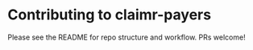 # Contributing to claimr-payers

Please see the README for repo structure and workflow. PRs welcome!
